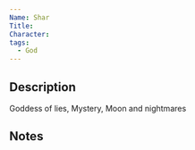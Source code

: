 ```yaml
---
Name: Shar
Title: 
Character: 
tags:
  - God
---
```


## Description
Goddess of lies, Mystery, Moon and nightmares

## Notes
